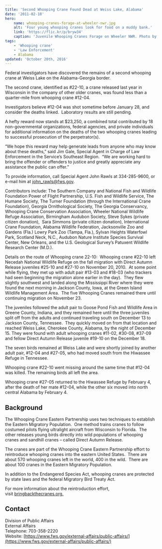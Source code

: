 ```yaml
---
title: 'Second Whooping Crane Found Dead at Weiss Lake, Alabama'
date: '2011-02-18'
hero:
    name: whooping-cranes-forage-at-wheeler-nwr.jpg
    alt: 'Four young whooping cranes look for food on a muddy bank.'
    link: 'https://flic.kr/p/bryw34'
    caption: 'Juvenile Whooping Cranes Forage on Wheeler NWR. Photo by Bill Gates, USFWS.'
tags:
    - 'Whooping crane'
    - 'Law Enforcement'
    - Alabama
updated: 'October 20th, 2016'
---
```


Federal investigators have discovered the remains of a second whooping crane at Weiss Lake on the Alabama-Georgia border.  

The second crane, identified as #22-10, a crane released last year in Wisconsin in the company of other older cranes, was found less than a quarter-mile from whooping crane #12-04\.  

Investigators believe #12-04 was shot sometime before January 28, and consider the deaths linked.  Laboratory results are still pending.

A hefty reward now stands at $23,250, a combined total contributed by 18 non-governmental organizations, federal agencies, and private individuals for additional information on the deaths of the two whooping cranes leading to successful prosecution of the perpetrator(s).

“We hope this reward may help generate leads from anyone who may know about these deaths,” said Jim Gale, Special Agent in Charge of Law Enforcement in the Service’s Southeast Region.  “We are working hard to bring the offender or offenders to justice and greatly appreciate any assistance the public can offer.”

To provide information, call Special Agent John Rawls at 334-285-9600, or e-mail him at [john_rawls@fws.gov](mailto:john_rawls@fws.gov).

Contributors include: The Southern Company and National Fish and Wildlife Foundation Power of Flight Partnership, U.S. Fish and Wildlife Service, The Humane Society, The Turner Foundation (through the International Crane Foundation), Georgia Ornithological Society, The Georgia Conservancy, Whooping Crane Conservation Association, Wheeler National Wildlife Refuge Association, Birmingham Audubon Society, Steve Sykes (private citizen donation),  Sara Simmons (private citizen donation), International Crane Foundation, Alabama Wildlife Federation, Jacksonville Zoo and Gardens (Fla.) Lowry Park Zoo (Tampa, Fla.), Sylvan Heights Waterfowl Park, Scotland Neck, N.C., Audubon Nature Institute Species Survival Center, New Orleans, and the U.S. Geological Survey’s Patuxent Wildlife Research Center (M.D.).

Details on the route of Whooping crane 22-10:  Whooping crane #22-10 left Necedah National Wildlife Refuge on the fall migration with Direct Autumn Release juveniles #25-10 and #27-10 on November 20, 2010\.  At some point while flying, they met up with adult pair #13-03 and #18-03 (who trackers had seen beginning the migration alone earlier in the day).  They flew slightly southwest and landed along the Mississippi River where they were found the next morning in Jackson County, Iowa, at the Green Island Wildlife Management Area.  The five Whooping Cranes remained there until continuing migration on November 23\.  

The juveniles followed the adult pair to Goose Pond Fish and Wildlife Area in Greene County, Indiana, and they remained here until the three juveniles split off from the adults and continued traveling south on December 13 to Jackson County, Tennessee.  They quickly moved on from that location and reached Weiss Lake, Cherokee County, Alabama, by the night of December 15\. They were found with adult whooping cranes #11-02, #30-08, #37-09 and fellow Direct Autumn Release juvenile #19-10 on the December 18.

The seven birds remained at Weiss Lake and were shortly joined by another adult pair, #12-04 and #27-05, who had moved south from the Hiwassee Refuge in Tennessee.

Whooping crane #22-10 went missing around the same time that #12-04 was killed. The remaining birds all left the area.  

Whooping crane #27-05 returned to the Hiwassee Refuge by February 4, after the death of her mate #12-04, while the other six moved into north central Alabama by February 4.

## Background

The Whooping Crane Eastern Partnership uses two techniques to establish the Eastern Migratory Population.  One method trains cranes to follow costumed pilots flying ultralight aircraft from Wisconsin to Florida.  The other releases young birds directly into wild populations of whooping cranes and sandhill cranes – called Direct Autumn Release.

The cranes are part of the Whooping Crane Eastern Partnership effort to reintroduce whooping cranes into the eastern United States.  There are about 570 whooping cranes left in the world, 400 in the wild.  There are about 100 cranes in the Eastern Migratory Population.

In addition to the Endangered Species Act, whooping cranes are protected by state laws and the federal Migratory Bird Treaty Act.

For more information about the reintroduction effort, visit [bringbackthecranes.org.](http://www.bringbackthecranes.org/)

## Contact

Division of Public Affairs  
External Affairs  
Telephone: 703-358-2220  
Website: [https://www.fws.gov/external-affairs/public-affairs/](https://www.fws.gov/external-affairs/public-affairs/)

